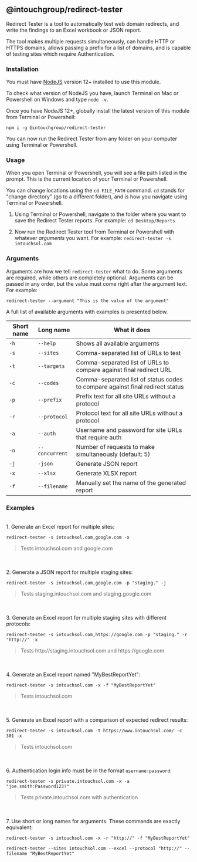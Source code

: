 ## @intouchgroup/redirect-tester

Redirect Tester is a tool to automatically test web domain redirects, and write the findings to an Excel workbook or JSON report.

The tool makes multiple requests simultaneously, can handle HTTP or HTTPS domains, allows passing a prefix for a list of domains, and is capable of testing sites which require Authentication.


### Installation

You must have [NodeJS](https://nodejs.org/en/) version 12+ installed to use this module.

To check what version of NodeJS you have, launch Terminal on Mac or Powershell on Windows and type `node -v`.

Once you have NodeJS 12+, globally install the latest version of this module from Terminal or Powershell:

`npm i -g @intouchgroup/redirect-tester`

You can now run the Redirect Tester from any folder on your computer using Terminal or Powershell.


### Usage

When you open Terminal or Powershell, you will see a file path listed in the prompt. This is the current location of your Terminal or Powershell.

You can change locations using the `cd FILE_PATH` command. `cd` stands for "change directory" (go to a different folder), and is how you navigate using Terminal or Powershell.

1. Using Terminal or Powershell, navigate to the folder where you want to save the Redirect Tester reports. For example: `cd Desktop/Reports`

2. Now run the Redirect Tester tool from Terminal or Powershell with whatever *arguments* you want. For example: `redirect-tester -s intouchsol.com`


### Arguments

Arguments are how we tell `redirect-tester` what to do. Some arguments are required, while others are completely optional. Arguments can be passed in any order, but the value must come right after the argument text. For example:

`redirect-tester --argument "This is the value of the argument"`

A full list of available arguments with examples is presented below.

| Short name   | Long name          | What it does                                                                      |
|--------------|--------------------|-----------------------------------------------------------------------------------|
|  `-h`        |  `--help`          |  Shows all available arguments                                                    |
|  `-s`        |  `--sites`         |  Comma-separated list of URLs to test                                             |
|  `-t`        |  `--targets`       |  Comma-separated list of URLs to compare against final redirect URL               |
|  `-c`        |  `--codes`         |  Comma-separated list of status codes to compare against final redirect status    |
|  `-p`        |  `--prefix`        |  Prefix text for all site URLs without a protocol                                 |
|  `-r`        |  `--protocol`      |  Protocol text for all site URLs without a protocol                               |
|  `-a`        |  `--auth`          |  Username and password for site URLs that require auth                            |
|  `-n`        |  `--concurrent`    |  Number of requests to make simultaneously (default: 5)                           |
|  `-j`        |  `-json`           |  Generate JSON report                                                             |
|  `-x`        |  `--xlsx`          |  Generate XLSX report                                                             |
|  `-f`        |  `--filename`      |  Manually set the name of the generated report                                    |


### Examples

<br>1. Generate an Excel report for multiple sites:

`redirect-tester -s intouchsol.com,google.com -x`

> Tests intouchsol.com and google.com

<br><br>2. Generate a JSON report for multiple staging sites:

`redirect-tester -s intouchsol.com,google.com -p "staging." -j`

> Tests staging.intouchsol.com and staging.google.com

<br><br>3. Generate an Excel report for multiple staging sites with different protocols:

`redirect-tester -s intouchsol.com,https://google.com -p "staging." -r "http://" -x`

> Tests ht&#8203;tp://staging.intouchsol.com and ht&#8203;tps://google.com

<br><br>4. Generate an Excel report named "MyBestReportYet":

`redirect-tester -s intouchsol.com -x -f "MyBestReportYet"`

> Tests intouchsol.com

<br><br>5. Generate an Excel report with a comparison of expected redirect results:

`redirect-tester -s intouchsol.com -t https://www.intouchsol.com/ -c 301 -x`

> Tests intouchsol.com

<br><br>6. Authentication login info must be in the format `username:password`:

`redirect-tester -s private.intouchsol.com -x -a "joe.smith:Password123!"`

> Tests private.intouchsol.com with authentication

<br><br>7. Use short or long names for arguments. These commands are exactly equivalent:

`redirect-tester -s intouchsol.com -x -r "http://" -f "MyBestReportYet"`

`redirect-tester --sites intouchsol.com --excel --protocol "http://" --filename "MyBestReportYet"`